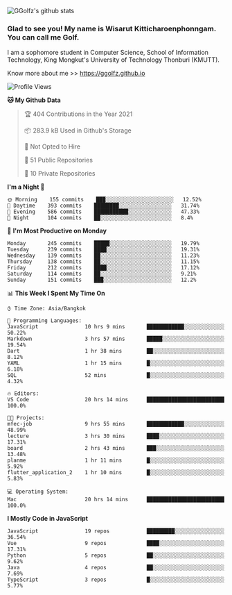 ![GGolfz's github stats](https://github-readme-stats.vercel.app/api?username=ggolfz&count_private=true&show_icons=true&theme=radical)

### Glad to see you! My name is Wisarut Kitticharoenphonngam. You can call me Golf.

I am a sophomore student in Computer Science, School of Information Technology, King Mongkut's University of Technology Thonburi (KMUTT).

Know more about me >> https://ggolfz.github.io

<!--START_SECTION:waka-->
![Profile Views](http://img.shields.io/badge/Profile%20Views-1-blue)

**🐱 My Github Data** 

> 🏆 404 Contributions in the Year 2021
 > 
> 📦 283.9 kB Used in Github's Storage 
 > 
> 🚫 Not Opted to Hire
 > 
> 📜 51 Public Repositories 
 > 
> 🔑 10 Private Repositories  
 > 
**I'm a Night 🦉** 

```text
🌞 Morning    155 commits    ███░░░░░░░░░░░░░░░░░░░░░░   12.52% 
🌆 Daytime    393 commits    ████████░░░░░░░░░░░░░░░░░   31.74% 
🌃 Evening    586 commits    ███████████░░░░░░░░░░░░░░   47.33% 
🌙 Night      104 commits    ██░░░░░░░░░░░░░░░░░░░░░░░   8.4%

```
📅 **I'm Most Productive on Monday** 

```text
Monday       245 commits    █████░░░░░░░░░░░░░░░░░░░░   19.79% 
Tuesday      239 commits    ████░░░░░░░░░░░░░░░░░░░░░   19.31% 
Wednesday    139 commits    ██░░░░░░░░░░░░░░░░░░░░░░░   11.23% 
Thursday     138 commits    ██░░░░░░░░░░░░░░░░░░░░░░░   11.15% 
Friday       212 commits    ████░░░░░░░░░░░░░░░░░░░░░   17.12% 
Saturday     114 commits    ██░░░░░░░░░░░░░░░░░░░░░░░   9.21% 
Sunday       151 commits    ███░░░░░░░░░░░░░░░░░░░░░░   12.2%

```


📊 **This Week I Spent My Time On** 

```text
⌚︎ Time Zone: Asia/Bangkok

💬 Programming Languages: 
JavaScript               10 hrs 9 mins       ████████████░░░░░░░░░░░░░   50.22% 
Markdown                 3 hrs 57 mins       █████░░░░░░░░░░░░░░░░░░░░   19.54% 
Dart                     1 hr 38 mins        ██░░░░░░░░░░░░░░░░░░░░░░░   8.12% 
YAML                     1 hr 15 mins        █░░░░░░░░░░░░░░░░░░░░░░░░   6.18% 
SQL                      52 mins             █░░░░░░░░░░░░░░░░░░░░░░░░   4.32%

🔥 Editors: 
VS Code                  20 hrs 14 mins      █████████████████████████   100.0%

🐱‍💻 Projects: 
mfec-job                 9 hrs 55 mins       ████████████░░░░░░░░░░░░░   48.99% 
lecture                  3 hrs 30 mins       ████░░░░░░░░░░░░░░░░░░░░░   17.31% 
board                    2 hrs 43 mins       ███░░░░░░░░░░░░░░░░░░░░░░   13.48% 
planme                   1 hr 11 mins        █░░░░░░░░░░░░░░░░░░░░░░░░   5.92% 
flutter_application_2    1 hr 10 mins        █░░░░░░░░░░░░░░░░░░░░░░░░   5.83%

💻 Operating System: 
Mac                      20 hrs 14 mins      █████████████████████████   100.0%

```

**I Mostly Code in JavaScript** 

```text
JavaScript               19 repos            █████████░░░░░░░░░░░░░░░░   36.54% 
Vue                      9 repos             ████░░░░░░░░░░░░░░░░░░░░░   17.31% 
Python                   5 repos             ██░░░░░░░░░░░░░░░░░░░░░░░   9.62% 
Java                     4 repos             ██░░░░░░░░░░░░░░░░░░░░░░░   7.69% 
TypeScript               3 repos             █░░░░░░░░░░░░░░░░░░░░░░░░   5.77%

```



<!--END_SECTION:waka-->
